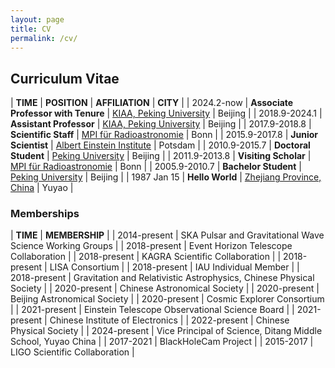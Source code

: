 ```yaml
---
layout: page
title: CV
permalink: /cv/
---
```


<style>
table {
  font-family: arial, sans-serif;
  border-collapse: collapse;
  width: 100%;
}

td, th {
  border: 1px solid #dddddd;
  text-align: left;
  padding: 8px;
}

tr:nth-child(odd) {
  background-color: #dddddd;
}
</style>

## <b>Curriculum Vitae</b>

| **TIME** | **POSITION** | **AFFILIATION** | **CITY** |
| 2024.2-now | **Associate Professor with Tenure** | [KIAA, Peking University](http://kiaa.pku.edu.cn/) | Beijing |
| 2018.9-2024.1 | **Assistant Professor** | [KIAA, Peking University](http://kiaa.pku.edu.cn/) | Beijing |
| 2017.9-2018.8 | **Scientific Staff** | [MPI für Radioastronomie](http://www.mpifr-bonn.mpg.de/2169/en) | Bonn |
| 2015.9-2017.8 | **Junior Scientist** | [Albert Einstein Institute](http://www.aei.mpg.de/) | Potsdam | 
| 2010.9-2015.7 | **Doctoral Student** | [Peking University](http://english.pku.edu.cn/) | Beijing |
| 2011.9-2013.8 | **Visiting Scholar** | [MPI für Radioastronomie](http://www.mpifr-bonn.mpg.de/2169/en) | Bonn |
| 2005.9-2010.7 | **Bachelor Student** | [Peking University](http://english.pku.edu.cn/) | Beijing |
| 1987 Jan 15 | **Hello World** | [Zhejiang Province, China](https://en.wikipedia.org/wiki/Zhejiang)  | Yuyao |
 
<p></p>


### **Memberships**

| **TIME** | **MEMBERSHIP** |
| 2014-present | SKA Pulsar and Gravitational Wave Science Working Groups |
| 2018-present | Event Horizon Telescope Collaboration |
| 2018-present | KAGRA Scientific Collaboration |
| 2018-present | LISA Consortium |
| 2018-present | IAU Individual Member |
| 2018-present | Gravitation and Relativistic Astrophysics, Chinese Physical Society |
| 2020-present | Chinese Astronomical Society |
| 2020-present | Beijing Astronomical Society |
| 2020-present | Cosmic Explorer Consortium |
| 2021-present | Einstein Telescope Observational Science Board |
| 2021-present | Chinese Institute of Electronics |
| 2022-present | Chinese Physical Society |
| 2024-present | Vice Principal of Science, Ditang Middle School, Yuyao China |
| 2017-2021 | BlackHoleCam Project |
| 2015-2017 | LIGO Scientific Collaboration |

